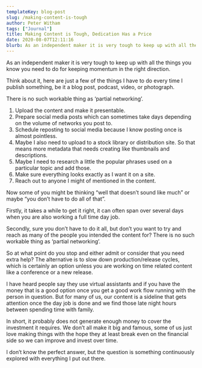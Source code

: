 ```yaml
---
templateKey: blog-post
slug: /making-content-is-tough
author: Peter Witham
tags: ["Journal"]
title: Making Content is Tough, Dedication Has a Price
date: 2020-08-07T12:11:16
blurb: As an independent maker it is very tough to keep up with all the things you know you need to do for keeping momentum in the right direction.
---
```


As an independent maker it is very tough to keep up with all the things you know you need to do for keeping momentum in the right direction.

Think about it, here are just a few of the things I have to do every time I publish something, be it a blog post, podcast, video, or photograph.

There is no such workable thing as ‘partial networking’.

1. Upload the content and make it presentable.
2. Prepare social media posts which can sometimes take days depending on the volume of networks you post to.
3. Schedule reposting to social media because I know posting once is almost pointless.
4. Maybe I also need to upload to a stock library or distribution site. So that means more metadata that needs creating like thumbnails and descriptions.
5. Maybe I need to research a little the popular phrases used on a particular topic and add those.
6. Make sure everything looks exactly as I want it on a site.
7. Reach out to anyone I might of mentioned in the content.

Now some of you might be thinking “well that doesn’t sound like much” or maybe “you don’t have to do all of that”.

Firstly, it takes a while to get it right, it can often span over several days when you are also working a full time day job.

Secondly, sure you don’t have to do it all, but don’t you want to try and reach as many of the people you intended the content for? There is no such workable thing as ‘partial networking’.

So at what point do you stop and either admit or consider that you need extra help? The alternative is to slow down production/release cycles, which is certainly an option unless you are working on time related content like a conference or a new release.

I have heard people say they use virtual assistants and if you have the money that is a good option once you get a good work flow running with the person in question. But for many of us, our content is a sideline that gets attention once the day job is done and we find those late night hours between spending time with family.

In short, it probably does not generate enough money to cover the investment it requires. We don’t all make it big and famous, some of us just love making things with the hope they at least break even on the financial side so we can improve and invest over time.

I don’t know the perfect answer, but the question is something continuously explored with everything I put out there.